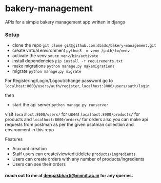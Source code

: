 # bakery-management

APIs for a simple bakery management app written in django

### Setup

- clone the repo `git clone git@github.com:dbads/bakery-management.git`
- create virtual environment `python3 -m venv /path/to/venv`
- activate the venv `souce venv/bin/activate`
- install dependencies `pip install -r requirements.txt`
- make migrations `python manage.py makemigrations`
- migrate `python manage.py migrate`

For Registering/Login/Logout/change password go to `localhost:8000/users/auth/register`, `localhost:8000/users/auth/login`

then

- start the api server `python manage.py runserver`

visit `localhost:8000/users/` for users `localhost:8000/products/` for products and `localhost:8000/orders/` for orders also you can make api requests from postman as per the given psotman collection and environment in this repo

Features

- Account creation
- Staff users can create/view/edit/delete `products/ingredients`
- Users can create orders with any number of products/ingredients
- Users can see their orders

#### reach out to me at <a href="mailto:deepakbharti@mnnit.ac.in">deepakbharti@mnnit.ac.in</a> for any queries.
